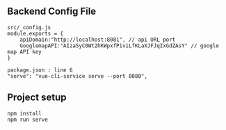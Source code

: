 ## Backend Config File
```
src/_config.js
module.exports = {
    apiDomain:"http://localhost:8081", // api URL port
    GooglemapAPI:"AIzaSyC0Wt2hKWpxfPiviLfKLaXJFJqIxGdZAsY" // google map API key
}

package.json : line 6
"serve": "vue-cli-service serve --port 8080",
```
## Project setup
```
npm install
npm run serve
```
